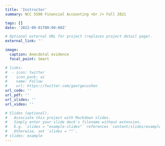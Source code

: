 ```yaml
---
title: 'Instructor'
summary: NCC 5500 Financial Accounting <br /> Fall 2021

tags: []
date: '2022-09-01T00:00:00Z'

# Optional external URL for project (replaces project detail page).
external_link: ''

image: 
  caption: Anecdotal evidence
  focal_point: Smart

# links:
#  - icon: twitter
#    icon_pack: ai
#    name: Follow
#    url: https://twitter.com/georgecushen
url_code: ''
url_pdf: ''
url_slides: ''
url_video: ''

# Slides (optional).
#   Associate this project with Markdown slides.
#   Simply enter your slide deck's filename without extension.
#   E.g. `slides = "example-slides"` references `content/slides/example-slides.md`.
#   Otherwise, set `slides = ""`.
# slides: example
---
```

